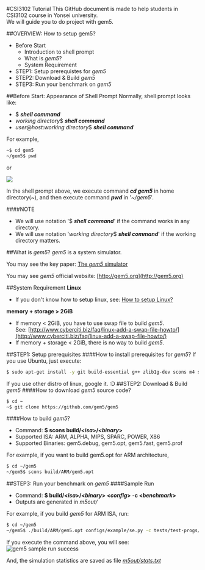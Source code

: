 #CSI3102 Tutorial
This GitHub document is made to help students in CSI3102 course in Yonsei university. <br />
We will guide you to do project with gem5.

##OVERVIEW: How to setup gem5?
- Before Start
    - Introduction to shell prompt
    - What is _gem5_?
    - System Requirement
- STEP1: Setup prerequistes for _gem5_
- STEP2: Download & Build _gem5_
- STEP3: Run your benchmark on _gem5_

##Before Start: Appearance of Shell Prompt
Normally, shell prompt looks like:
- $ ___shell command___
- _working directory_$ ___shell command___
- _user_@_host_:_working directory_$ ___shell command___

For example, 

```sh
~$ cd gem5
~/gem5$ pwd
```

or

![](http://dclab.yonsei.ac.kr/csi3102/shell-prompt.PNG)

In the shell prompt above, we execute command ___cd gem5___ in home directory(_~_), and then execute command ___pwd___ in '_~/gem5_'.

####NOTE
- We will use notation '$ ___shell command___' if the command works in any directory.
- We will use notation '_working directory_$ ___shell command___' if the working directory matters.

##What is _gem5_?
_gem5_ is a system simulator.

You may see the key paper: [The _gem5_ simulator](http://dl.acm.org/citation.cfm?id=2024718)

You may see _gem5_ official website: [http://gem5.org](http://gem5.org)

<!-- We uploaded [our tutorial file](http://dclab.yonsei.ac.kr/csi3102/gem5-tutorial.pdf) to help you, also.-->

##System Requirement
**Linux**
- If you don't know how to setup linux, see: [How to setup Linux?](http://dclab.yonsei.ac.kr/csi3102/how-to-setup-linux.pdf)

**memory + storage > 2GiB**
- If memory < 2GiB, you have to use swap file to build _gem5_. <br />
  See: [http://www.cyberciti.biz/faq/linux-add-a-swap-file-howto/](http://www.cyberciti.biz/faq/linux-add-a-swap-file-howto/)
- If memory + storage < 2GiB, there is no way to build _gem5_.

##STEP1: Setup prerequisites
####How to install prerequisites for _gem5_?
If you use Ubuntu, just execute:
```sh
$ sudo apt-get install -y git build-essential g++ zlib1g-dev scons m4 swig python-dev
```

If you use other distro of linux, google it. :D
##STEP2: Download & Build _gem5_
####How to download _gem5_ source code?
```sh
$ cd ~
~$ git clone https://github.com/gem5/gem5
```

####How to build _gem5_?
- Command: **$ scons build/<*isa*>/<*binary*>**
- Supported ISA: ARM, ALPHA, MIPS, SPARC, POWER, X86
- Supported Binaries: gem5.debug, gem5.opt, gem5.fast, gem5.prof

For example, if you want to build gem5.opt for ARM architecture,
```sh
$ cd ~/gem5
~/gem5$ scons build/ARM/gem5.opt
```

##STEP3: Run your benchmark on _gem5_
####Sample Run
- Command: **$ build/<_isa_>/<_binary_> <_config_> -c <_benchmark_>**
- Outputs are generated in _m5out/_

For example, if you build _gem5_ for ARM ISA, run:
```sh
$ cd ~/gem5
~/gem5$ ./build/ARM/gem5.opt configs/example/se.py -c tests/test-progs/hello/bin/arm/linux/hello
```

If you execute the command above, you will see:
![gem5 sample run success](http://dclab.yonsei.ac.kr/csi3102/gem5-sample-run-success.PNG)

And, the simulation statistics are saved as file [_m5out/stats.txt_](http://dclab.yonsei.ac.kr/csi3102/stats.txt)
